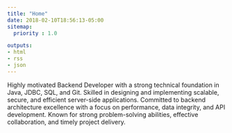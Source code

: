 ```yaml
---
title: "Home"
date: 2018-02-10T18:56:13-05:00
sitemap:
  priority : 1.0

outputs:
- html
- rss
- json
---
```

Highly motivated Backend Developer with a strong technical foundation in Java, JDBC, SQL, and Git. Skilled in designing and implementing scalable, secure, and efficient server-side applications. Committed to backend architecture excellence with a focus on performance, data integrity, and API development. Known for strong problem-solving abilities, effective collaboration, and timely project delivery.